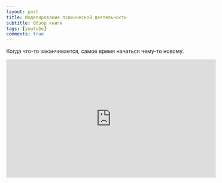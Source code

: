 ```yaml
---
layout: post
title: Моделирование психической деятельности
subtitle: Обзор книги
tags: [youtube]
comments: true
---
```

Когда что-то заканчивается, самое время начаться чему-то новому.

<iframe width="560" height="315" src="https://www.youtube-nocookie.com/embed/Fzo-lc6sR7A" frameborder="0" allow="accelerometer; autoplay; encrypted-media; gyroscope; picture-in-picture" allowfullscreen></iframe>
